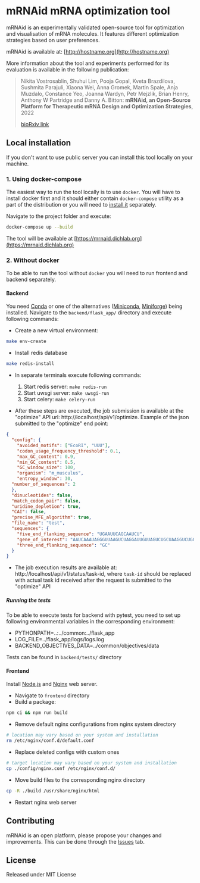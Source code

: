 # mRNAid mRNA optimization tool

mRNAid is an experimentally validated open-source tool for optimization and visualisation of mRNA molecules. It features
 different optimization strategies based on user preferences.

mRNAid is available at: [http://hostname.org](http://hostname.org)

More information about the tool and experiments performed for its evaluation is available in the following publication:

> Nikita Vostrosablin, Shuhui Lim, Pooja Gopal, Kveta Brazdilova, Sushmita Parajuli, Xiaona Wei, Anna Gromek, 
>Martin Spale, Anja Muzdalo, Constance Yeo, Joanna Wardyn, Petr Mejzlik, Brian Henry, Anthony W Partridge and 
>Danny A. Bitton: **mRNAid, an Open-Source Platform for Therapeutic mRNA Design and Optimization Strategies**, 2022
> 
>[bioRxiv link](https://www.biorxiv.org/content/10.1101/2022.04.04.486952v1)



## Local installation

If you don't want to use public server you can install this tool locally on your machine.

### 1. Using docker-compose

The easiest way to run the tool locally is to use `docker`. You will have to install docker first and it should either
contain `docker-compose` utility as a part of the distribution or you will need to 
[install it](https://docs.docker.com/compose/install/) separately.

Navigate to the project folder and execute:


```bash
docker-compose up --build
```

The tool will be available at [https://mrnaid.dichlab.org](https://mrnaid.dichlab.org)

### 2. Without docker

To be able to run the tool without `docker` you will need to run frontend and backend separately.

#### Backend

You need [Conda](https://docs.conda.io/projects/conda/en/latest/user-guide/install/download.html) or one of 
the alternatives ([Miniconda](https://docs.conda.io/en/latest/miniconda.html), [Miniforge](https://github.com/conda-forge/miniforge)) 
being installed.
Navigate to the `backend/flask_app/` directory and execute following commands:

* Create a new virtual environment:

```bash
make env-create
```

* Install redis database

```bash
make redis-install
```

- In separate terminals execute following commands:
    1. Start redis server: `make redis-run`
    2. Start uwsgi server: `make uwsgi-run`
    3. Start celery: `make celery-run`

- After these steps are executed, the job submission is available at the "optimize" API url: http://localhost/api/v1/optimize.
Example of the json submitted to the "optimize" end point:

```json
{
  "config": {
    "avoided_motifs": ["EcoRI", "UUU"],
    "codon_usage_frequency_threshold": 0.1,
	"max_GC_content": 0.9,
	"min_GC_content": 0.5,
	"GC_window_size": 100,
	"organism": "m_musculus",
	"entropy_window": 30,
  "number_of_sequences": 2
  },
  "dinucleotides": false, 
  "match_codon_pair": false,
  "uridine_depletion": true,
  "CAI": false,
  "precise_MFE_algorithm": true,
  "file_name": "test",
  "sequences": {
    "five_end_flanking_sequence": "UGAAUUCAGCAAUCU",
    "gene_of_interest": "AAUCAAAUAGGGUUAAGUCUAGGAUUGUUAGUCUGCUAAGGUCUGCAGUUACUGUGUCUACUGAUGAUAGUUCGCAUUGACAAU",
    "three_end_flanking_sequence": "GC"
  }
}
```

- The job execution results are available at: http://localhost/api/v1/status/task-id, where `task-id` should be 
replaced with actual task id received after the request is submitted to the "optimize" API




   
##### Running the tests

To be able to execute tests for backend with pytest, you need to set up following environmental variables in the corresponding
environment:

- PYTHONPATH=..:../common:../flask_app
- LOG_FILE=../flask_app/logs/logs.log
- BACKEND_OBJECTIVES_DATA=../common/objectives/data

Tests can be found in `backend/tests/` directory

#### Frontend

Install [Node.js](https://nodejs.org/en/download/) and [Nginx](https://www.nginx.com/resources/wiki/start/topics/tutorials/install/) 
web server.

* Navigate to `frontend` directory
* Build a package:

```bash
npm ci && npm run build
```

* Remove default nginx configurations from nginx system directory

```bash
# location may vary based on your system and installation
rm /etc/nginx/conf.d/default.conf
```

* Replace deleted configs with custom ones
```bash
# target location may vary based on your system and installation
cp ./config/nginx.conf /etc/nginx/conf.d/
```

* Move build files to the corresponding nginx directory
```bash
cp -R ./build /usr/share/nginx/html
```

* Restart nginx web server



## Contributing

mRNAid is an open platform, please propose your changes and improvements. This can be done through the [Issues](link)
tab.
## License

Released under MIT License

